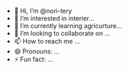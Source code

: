 - 👋 Hi, I’m @nori-tery
- 👀 I’m interested in interier...
- 🌱 I’m currently learning agricurture...
- 💞️ I’m looking to collaborate on ...
- 📫 How to reach me ...
- 😄 Pronouns: ...
- ⚡ Fun fact: ...

<!---
nori-tery/nori-tery is a ✨ special ✨ repository because its `README.md` (this file) appears on your GitHub profile.
You can click the Preview link to take a look at your changes.
--->
